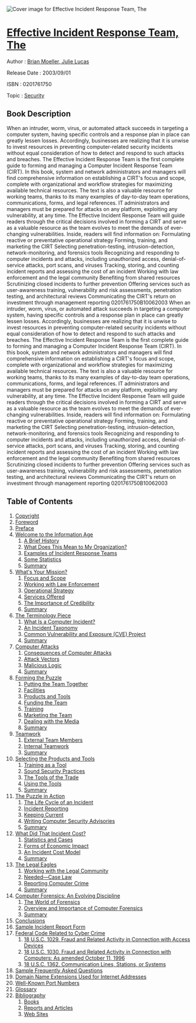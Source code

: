 ![Cover image for Effective Incident Response Team, The](https://imgdetail.ebookreading.net/cover/cover/security/EB0201761750.jpg)

[Effective Incident Response Team, The](https://ebookreading.net/view/book/Effective+Incident+Response+Team%2C+The-EB0201761750_1.html "Effective Incident Response Team, The")
====================================================================================================================

Author : [Brian Moeller](https://ebookreading.net/search/author/Brian+Moeller),[ Julie Lucas](https://ebookreading.net/search/author/+Julie+Lucas)

Release Date : 2003/09/01

ISBN : 0201761750

Topic : [Security](https://ebookreading.net/search/category/security)

Book Description
-----------------

When an intruder, worm, virus, or automated attack succeeds in targeting a computer system, having specific controls and a response plan in place can greatly lessen losses. Accordingly, businesses are realizing that it is unwise to invest resources in preventing computer-related security incidents without equal consideration of how to detect and respond to such attacks and breaches.
The Effective Incident Response Team is the first complete guide to forming and managing a Computer Incident Response Team (CIRT). In this book, system and network administrators and managers will find comprehensive information on establishing a CIRT's focus and scope, complete with organizational and workflow strategies for maximizing available technical resources. The text is also a valuable resource for working teams, thanks to its many examples of day-to-day team operations, communications, forms, and legal references.
IT administrators and managers must be prepared for attacks on any platform, exploiting any vulnerability, at any time. The Effective Incident Response Team will guide readers through the critical decisions involved in forming a CIRT and serve as a valuable resource as the team evolves to meet the demands of ever-changing vulnerabilities.
Inside, readers will find information on:
Formulating reactive or preventative operational strategy
Forming, training, and marketing the CIRT
Selecting penetration-testing, intrusion-detection, network-monitoring, and forensics tools
Recognizing and responding to computer incidents and attacks, including unauthorized access, denial-of-service attacks, port scans, and viruses
Tracking, storing, and counting incident reports and assessing the cost of an incident
Working with law enforcement and the legal community
Benefiting from shared resources
Scrutinizing closed incidents to further prevention
Offering services such as user-awareness training, vulnerability and risk assessments, penetration testing, and architectural reviews
Communicating the CIRT's return on investment through management reporting
 0201761750B10062003
              When an intruder, worm, virus, or automated attack succeeds in targeting a computer system, having specific controls and a response plan in place can greatly lessen losses. Accordingly, businesses are realizing that it is unwise to invest resources in preventing computer-related security incidents without equal consideration of how to detect and respond to such attacks and breaches.
The Effective Incident Response Team is the first complete guide to forming and managing a Computer Incident Response Team (CIRT). In this book, system and network administrators and managers will find comprehensive information on establishing a CIRT's focus and scope, complete with organizational and workflow strategies for maximizing available technical resources. The text is also a valuable resource for working teams, thanks to its many examples of day-to-day team operations, communications, forms, and legal references.
IT administrators and managers must be prepared for attacks on any platform, exploiting any vulnerability, at any time. The Effective Incident Response Team will guide readers through the critical decisions involved in forming a CIRT and serve as a valuable resource as the team evolves to meet the demands of ever-changing vulnerabilities.
Inside, readers will find information on:
Formulating reactive or preventative operational strategy
Forming, training, and marketing the CIRT
Selecting penetration-testing, intrusion-detection, network-monitoring, and forensics tools
Recognizing and responding to computer incidents and attacks, including unauthorized access, denial-of-service attacks, port scans, and viruses
Tracking, storing, and counting incident reports and assessing the cost of an incident
Working with law enforcement and the legal community
Benefiting from shared resources
Scrutinizing closed incidents to further prevention
Offering services such as user-awareness training, vulnerability and risk assessments, penetration testing, and architectural reviews
Communicating the CIRT's return on investment through management reporting
 0201761750B10062003
              
Table of Contents
-----------------

1. [Copyright](https://ebookreading.net/view/book/Effective+Incident+Response+Team%2C+The-EB0201761750_1.html)
1. [Foreword](https://ebookreading.net/view/book/Effective+Incident+Response+Team%2C+The-EB0201761750_2.html)
1. [Preface](https://ebookreading.net/view/book/Effective+Incident+Response+Team%2C+The-EB0201761750_3.html)
1. [Welcome to the Information Age](https://ebookreading.net/view/book/Effective+Incident+Response+Team%2C+The-EB0201761750_0.html)
    1. [A Brief History](https://ebookreading.net/view/book/Effective+Incident+Response+Team%2C+The-EB0201761750_0.html)
    1. [What Does This Mean to My Organization?](https://ebookreading.net/view/book/Effective+Incident+Response+Team%2C+The-EB0201761750_0.html)
    1. [Examples of Incident Response Teams](https://ebookreading.net/view/book/Effective+Incident+Response+Team%2C+The-EB0201761750_0.html)
    1. [Some Statistics](https://ebookreading.net/view/book/Effective+Incident+Response+Team%2C+The-EB0201761750_0.html)
    1. [Summary](https://ebookreading.net/view/book/Effective+Incident+Response+Team%2C+The-EB0201761750_0.html)
1. [What&#39;s Your Mission?](https://ebookreading.net/view/book/Effective+Incident+Response+Team%2C+The-EB0201761750_0.html)
    1. [Focus and Scope](https://ebookreading.net/view/book/Effective+Incident+Response+Team%2C+The-EB0201761750_0.html)
    1. [Working with Law Enforcement](https://ebookreading.net/view/book/Effective+Incident+Response+Team%2C+The-EB0201761750_0.html)
    1. [Operational Strategy](https://ebookreading.net/view/book/Effective+Incident+Response+Team%2C+The-EB0201761750_0.html)
    1. [Services Offered](https://ebookreading.net/view/book/Effective+Incident+Response+Team%2C+The-EB0201761750_0.html)
    1. [The Importance of Credibility](https://ebookreading.net/view/book/Effective+Incident+Response+Team%2C+The-EB0201761750_0.html)
    1. [Summary](https://ebookreading.net/view/book/Effective+Incident+Response+Team%2C+The-EB0201761750_0.html)
1. [The Terminology Piece](https://ebookreading.net/view/book/Effective+Incident+Response+Team%2C+The-EB0201761750_0.html)
    1. [What Is a Computer Incident?](https://ebookreading.net/view/book/Effective+Incident+Response+Team%2C+The-EB0201761750_0.html)
    1. [An Incident Taxonomy](https://ebookreading.net/view/book/Effective+Incident+Response+Team%2C+The-EB0201761750_0.html)
    1. [Common Vulnerability and Exposure (CVE) Project](https://ebookreading.net/view/book/Effective+Incident+Response+Team%2C+The-EB0201761750_0.html)
    1. [Summary](https://ebookreading.net/view/book/Effective+Incident+Response+Team%2C+The-EB0201761750_0.html)
1. [Computer Attacks](https://ebookreading.net/view/book/Effective+Incident+Response+Team%2C+The-EB0201761750_0.html)
    1. [Consequences of Computer Attacks](https://ebookreading.net/view/book/Effective+Incident+Response+Team%2C+The-EB0201761750_0.html)
    1. [Attack Vectors](https://ebookreading.net/view/book/Effective+Incident+Response+Team%2C+The-EB0201761750_0.html)
    1. [Malicious Logic](https://ebookreading.net/view/book/Effective+Incident+Response+Team%2C+The-EB0201761750_0.html)
    1. [Summary](https://ebookreading.net/view/book/Effective+Incident+Response+Team%2C+The-EB0201761750_0.html)
1. [Forming the Puzzle](https://ebookreading.net/view/book/Effective+Incident+Response+Team%2C+The-EB0201761750_0.html)
    1. [Putting the Team Together](https://ebookreading.net/view/book/Effective+Incident+Response+Team%2C+The-EB0201761750_0.html)
    1. [Facilities](https://ebookreading.net/view/book/Effective+Incident+Response+Team%2C+The-EB0201761750_0.html)
    1. [Products and Tools](https://ebookreading.net/view/book/Effective+Incident+Response+Team%2C+The-EB0201761750_0.html)
    1. [Funding the Team](https://ebookreading.net/view/book/Effective+Incident+Response+Team%2C+The-EB0201761750_0.html)
    1. [Training](https://ebookreading.net/view/book/Effective+Incident+Response+Team%2C+The-EB0201761750_0.html)
    1. [Marketing the Team](https://ebookreading.net/view/book/Effective+Incident+Response+Team%2C+The-EB0201761750_0.html)
    1. [Dealing with the Media](https://ebookreading.net/view/book/Effective+Incident+Response+Team%2C+The-EB0201761750_0.html)
    1. [Summary](https://ebookreading.net/view/book/Effective+Incident+Response+Team%2C+The-EB0201761750_0.html)
1. [Teamwork](https://ebookreading.net/view/book/Effective+Incident+Response+Team%2C+The-EB0201761750_0.html)
    1. [External Team Members](https://ebookreading.net/view/book/Effective+Incident+Response+Team%2C+The-EB0201761750_0.html)
    1. [Internal Teamwork](https://ebookreading.net/view/book/Effective+Incident+Response+Team%2C+The-EB0201761750_0.html)
    1. [Summary](https://ebookreading.net/view/book/Effective+Incident+Response+Team%2C+The-EB0201761750_0.html)
1. [Selecting the Products and Tools](https://ebookreading.net/view/book/Effective+Incident+Response+Team%2C+The-EB0201761750_0.html)
    1. [Training as a Tool](https://ebookreading.net/view/book/Effective+Incident+Response+Team%2C+The-EB0201761750_0.html)
    1. [Sound Security Practices](https://ebookreading.net/view/book/Effective+Incident+Response+Team%2C+The-EB0201761750_0.html)
    1. [The Tools of the Trade](https://ebookreading.net/view/book/Effective+Incident+Response+Team%2C+The-EB0201761750_0.html)
    1. [Using the Tools](https://ebookreading.net/view/book/Effective+Incident+Response+Team%2C+The-EB0201761750_0.html)
    1. [Summary](https://ebookreading.net/view/book/Effective+Incident+Response+Team%2C+The-EB0201761750_0.html)
1. [The Puzzle in Action](https://ebookreading.net/view/book/Effective+Incident+Response+Team%2C+The-EB0201761750_0.html)
    1. [The Life Cycle of an Incident](https://ebookreading.net/view/book/Effective+Incident+Response+Team%2C+The-EB0201761750_0.html)
    1. [Incident Reporting](https://ebookreading.net/view/book/Effective+Incident+Response+Team%2C+The-EB0201761750_0.html)
    1. [Keeping Current](https://ebookreading.net/view/book/Effective+Incident+Response+Team%2C+The-EB0201761750_0.html)
    1. [Writing Computer Security Advisories](https://ebookreading.net/view/book/Effective+Incident+Response+Team%2C+The-EB0201761750_0.html)
    1. [Summary](https://ebookreading.net/view/book/Effective+Incident+Response+Team%2C+The-EB0201761750_0.html)
1. [What Did That Incident Cost?](https://ebookreading.net/view/book/Effective+Incident+Response+Team%2C+The-EB0201761750_0.html)
    1. [Statistics and Cases](https://ebookreading.net/view/book/Effective+Incident+Response+Team%2C+The-EB0201761750_0.html)
    1. [Forms of Economic Impact](https://ebookreading.net/view/book/Effective+Incident+Response+Team%2C+The-EB0201761750_0.html)
    1. [An Incident Cost Model](https://ebookreading.net/view/book/Effective+Incident+Response+Team%2C+The-EB0201761750_0.html)
    1. [Summary](https://ebookreading.net/view/book/Effective+Incident+Response+Team%2C+The-EB0201761750_0.html)
1. [The Legal Eagles](https://ebookreading.net/view/book/Effective+Incident+Response+Team%2C+The-EB0201761750_0.html)
    1. [Working with the Legal Community](https://ebookreading.net/view/book/Effective+Incident+Response+Team%2C+The-EB0201761750_0.html)
    1. [Needed—Case Law](https://ebookreading.net/view/book/Effective+Incident+Response+Team%2C+The-EB0201761750_0.html)
    1. [Reporting Computer Crime](https://ebookreading.net/view/book/Effective+Incident+Response+Team%2C+The-EB0201761750_0.html)
    1. [Summary](https://ebookreading.net/view/book/Effective+Incident+Response+Team%2C+The-EB0201761750_0.html)
1. [Computer Forensics: An Evolving Discipline](https://ebookreading.net/view/book/Effective+Incident+Response+Team%2C+The-EB0201761750_0.html)
    1. [The World of Forensics](https://ebookreading.net/view/book/Effective+Incident+Response+Team%2C+The-EB0201761750_0.html)
    1. [Overview and Importance of Computer Forensics](https://ebookreading.net/view/book/Effective+Incident+Response+Team%2C+The-EB0201761750_0.html)
    1. [Summary](https://ebookreading.net/view/book/Effective+Incident+Response+Team%2C+The-EB0201761750_0.html)
1. [Conclusions](https://ebookreading.net/view/book/Effective+Incident+Response+Team%2C+The-EB0201761750_0.html)
1. [Sample Incident Report Form](https://ebookreading.net/view/book/Effective+Incident+Response+Team%2C+The-EB0201761750_0.html)
1. [Federal Code Related to Cyber Crime](https://ebookreading.net/view/book/Effective+Incident+Response+Team%2C+The-EB0201761750_0.html)
    1. [18 U.S.C. 1029. Fraud and Related Activity in Connection with Access Devices](https://ebookreading.net/view/book/Effective+Incident+Response+Team%2C+The-EB0201761750_0.html)
    1. [18 U.S.C. 1030. Fraud and Related Activity in Connection with Computers: As amended October 11, 1996](https://ebookreading.net/view/book/Effective+Incident+Response+Team%2C+The-EB0201761750_0.html)
    1. [18 U.S.C. 1362. Communication Lines, Stations, or Systems](https://ebookreading.net/view/book/Effective+Incident+Response+Team%2C+The-EB0201761750_0.html)
1. [Sample Frequently Asked Questions](https://ebookreading.net/view/book/Effective+Incident+Response+Team%2C+The-EB0201761750_0.html)
1. [Domain Name Extensions Used for Internet Addresses](https://ebookreading.net/view/book/Effective+Incident+Response+Team%2C+The-EB0201761750_0.html)
1. [Well-Known Port Numbers](https://ebookreading.net/view/book/Effective+Incident+Response+Team%2C+The-EB0201761750_0.html)
1. [Glossary](https://ebookreading.net/view/book/Effective+Incident+Response+Team%2C+The-EB0201761750_0.html)
1. [Bibliography](https://ebookreading.net/view/book/Effective+Incident+Response+Team%2C+The-EB0201761750_0.html)
    1. [Books](https://ebookreading.net/view/book/Effective+Incident+Response+Team%2C+The-EB0201761750_0.html)
    1. [Reports and Articles](https://ebookreading.net/view/book/Effective+Incident+Response+Team%2C+The-EB0201761750_0.html)
    1. [Web Sites](https://ebookreading.net/view/book/Effective+Incident+Response+Team%2C+The-EB0201761750_0.html)
